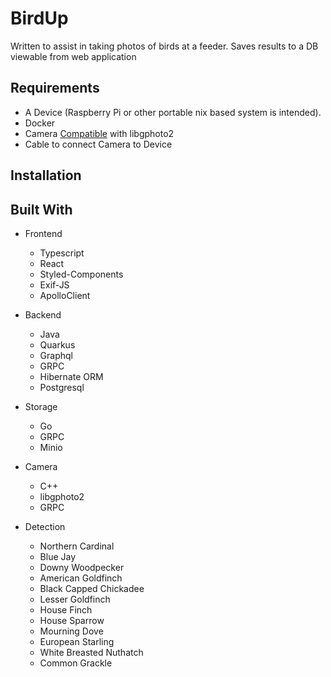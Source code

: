 # BirdUp

Written to assist in taking photos of birds at a feeder. Saves results to a DB viewable from web application

## Requirements

* A Device (Raspberry Pi or other portable nix based system is intended).
* Docker
* Camera [Compatible](http://www.gphoto.org/proj/libgphoto2/support.php) with libgphoto2
* Cable to connect Camera to Device

## Installation

## Built With

* Frontend
  * Typescript
  * React
  * Styled-Components
  * Exif-JS
  * ApolloClient
* Backend
  * Java
  * Quarkus
  * Graphql
  * GRPC
  * Hibernate ORM
  * Postgresql
* Storage
  * Go
  * GRPC
  * Minio
* Camera
  * C++
  * libgphoto2
  * GRPC


* Detection
  * Northern Cardinal
  * Blue Jay
  * Downy Woodpecker
  * American Goldfinch
  * Black Capped Chickadee
  * Lesser Goldfinch
  * House Finch
  * House Sparrow
  * Mourning Dove
  * European Starling
  * White Breasted Nuthatch
  * Common Grackle